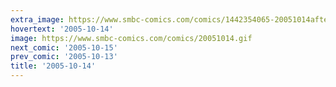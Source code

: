 ```yaml
---
extra_image: https://www.smbc-comics.com/comics/1442354065-20051014after.png
hovertext: '2005-10-14'
image: https://www.smbc-comics.com/comics/20051014.gif
next_comic: '2005-10-15'
prev_comic: '2005-10-13'
title: '2005-10-14'
---
```


